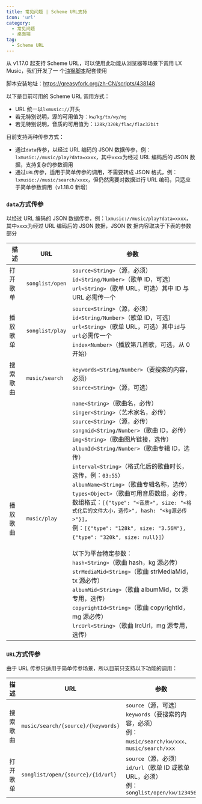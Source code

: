 ```yaml
---
title: 常见问题 | Scheme URL支持
icon: 'url'
category:
  - 常见问题
  - 桌面端
tag:
  - Scheme URL
---
```


从 v1.17.0 起支持 Scheme URL，可以使用此功能从浏览器等场景下调用 LX Music，我们开发了一
个[油猴脚本](https://github.com/lyswhut/lx-music-script#readme)配套使用

脚本安装地址：<https://greasyfork.org/zh-CN/scripts/438148>

以下是目前可用的 Scheme URL 调用方式：

- URL 统一以`lxmusic://`开头
- 若无特别说明，源的可用值为：`kw/kg/tx/wy/mg`
- 若无特别说明，音质的可用值为：`128k/320k/flac/flac32bit`

目前支持两种传参方式：

- 通过`data`传参，以经过 URL 编码的 JSON 数据传参，例：`lxmusic://music/play?data=xxxx`，其中`xxxx`为经过 URL 编码后的
  JSON 数据，支持复杂的参数调用
- 通过`URL`传参，适用于简单传参的调用，不需要转成 JSON 格式，例：`lxmusic://music/search/xxxx`，但仍然需要对数据进行 URL
  编码，只适应于简单参数调用（v1.18.0 新增）

### `data`方式传参

以经过 URL 编码的 JSON 数据传参，例：`lxmusic://music/play?data=xxxx`，其中`xxxx`为经过 URL 编码后的 JSON 数据，JSON 数
据内容取决于下表的参数部分

| 描述     | URL             | 参数                                                                                                                                                                                                                                                                                                                                                                                                                                                                                                                                                                                                                                                                                                                                                                                                                                                                                                            |
| -------- | --------------- | --------------------------------------------------------------------------------------------------------------------------------------------------------------------------------------------------------------------------------------------------------------------------------------------------------------------------------------------------------------------------------------------------------------------------------------------------------------------------------------------------------------------------------------------------------------------------------------------------------------------------------------------------------------------------------------------------------------------------------------------------------------------------------------------------------------------------------------------------------------------------------------------------------------- |
| 打开歌单 | `songlist/open` | `source<String>`（源，必须）<br />`id<String/Number>`（歌单 ID，可选）<br />`url<String>`（歌单 URL，可选）其中 ID 与 URL 必需传一个                                                                                                                                                                                                                                                                                                                                                                                                                                                                                                                                                                                                                                                                                                                                                                            |
| 播放歌单 | `songlist/play` | `source<String>`（源，必须）<br />`id<String/Number>`（歌单 ID，可选）<br />`url<String>`（歌单 URL，可选）其中`id`与`url`必需传一个<br />`index<Number>`（播放第几首歌，可选，从 0 开始）                                                                                                                                                                                                                                                                                                                                                                                                                                                                                                                                                                                                                                                                                                                      |
| 搜索歌曲 | `music/search`  | `keywords<String/Number>`（要搜索的内容，必须）<br />`source<String>`（源，可选）                                                                                                                                                                                                                                                                                                                                                                                                                                                                                                                                                                                                                                                                                                                                                                                                                               |
| 播放歌曲 | `music/play`    | `name<String>`（歌曲名，必传）<br />`singer<String>`（艺术家名，必传）<br />`source<String>`（源，必传）<br />`songmid<String/Number>`（歌曲 ID，必传）<br />`img<String>`（歌曲图片链接，选传）<br />`albumId<String/Number>`（歌曲专辑 ID，选传）<br />`interval<String>`（格式化后的歌曲时长，选传，例：`03:55`）<br />`albumName<String>`（歌曲专辑名称，选传）<br />`types<Object>`（歌曲可用音质数组，必传，<br />数组格式：`[{"type": "<音质>", size: "<格式化后的文件大小，选传>", hash: "<kg源必传>"}]`，<br />例：`[{"type": "128k", size: "3.56M"}, {"type": "320k", size: null}]`）<br /><br />以下为平台特定参数：<br />`hash<String>`（歌曲 hash，kg 源必传）<br />`strMediaMid<String>`（歌曲 strMediaMid，tx 源必传）<br />`albumMid<String>`（歌曲 albumMid，tx 源专用，选传）<br />`copyrightId<String>`（歌曲 copyrightId，mg 源必传）<br />`lrcUrl<String>`（歌曲 lrcUrl，mg 源专用，选传） |

### `URL`方式传参

由于 URL 传参只适用于简单传参场景，所以目前只支持以下功能的调用：

| 描述     | URL                                | 参数                                                                                                          |
| -------- | ---------------------------------- | ------------------------------------------------------------------------------------------------------------- |
| 搜索歌曲 | `music/search/{source}/{keywords}` | `source`（源，可选）<br />`keywords`（要搜索的内容，必须）<br />例：`music/search/kw/xxx`、`music/search/xxx` |
| 打开歌单 | `songlist/open/{source}/{id/url}`  | `source`（源，必须）<br />`id/url`（歌单 ID 或歌单 URL，必须）<br />例：`songlist/open/kw/123456`             |
